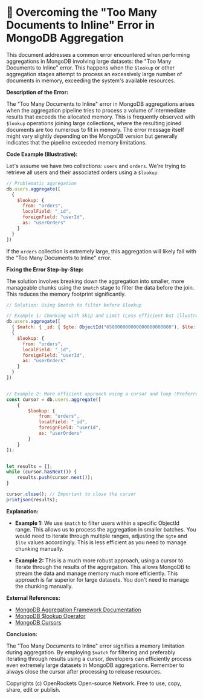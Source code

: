 # 🐞 Overcoming the "Too Many Documents to Inline" Error in MongoDB Aggregation


This document addresses a common error encountered when performing aggregations in MongoDB involving large datasets: the "Too Many Documents to Inline" error.  This happens when the `$lookup` or other aggregation stages attempt to process an excessively large number of documents in memory, exceeding the system's available resources.


**Description of the Error:**

The "Too Many Documents to Inline" error in MongoDB aggregations arises when the aggregation pipeline tries to process a volume of intermediate results that exceeds the allocated memory.  This is frequently observed with `$lookup` operations joining large collections, where the resulting joined documents are too numerous to fit in memory. The error message itself might vary slightly depending on the MongoDB version but generally indicates that the pipeline exceeded memory limitations.


**Code Example (Illustrative):**

Let's assume we have two collections: `users` and `orders`.  We're trying to retrieve all users and their associated orders using a `$lookup`:

```javascript
// Problematic aggregation
db.users.aggregate([
  {
    $lookup: {
      from: "orders",
      localField: "_id",
      foreignField: "userId",
      as: "userOrders"
    }
  }
])
```

If the `orders` collection is extremely large, this aggregation will likely fail with the "Too Many Documents to Inline" error.


**Fixing the Error Step-by-Step:**

The solution involves breaking down the aggregation into smaller, more manageable chunks using the `$match` stage to filter the data before the join. This reduces the memory footprint significantly.

```javascript
// Solution: Using $match to filter before $lookup

// Example 1: Chunking with Skip and Limit (Less efficient but illustrative)
db.users.aggregate([
  { $match: { _id: { $gte: ObjectId("650000000000000000000000"), $lte: ObjectId("650000000000000000000100") } } }, //Filter a subset
  {
    $lookup: {
      from: "orders",
      localField: "_id",
      foreignField: "userId",
      as: "userOrders"
    }
  }
])


// Example 2: More efficient approach using a cursor and loop (Preferred)
const cursor = db.users.aggregate([
    {
        $lookup: {
            from: "orders",
            localField: "_id",
            foreignField: "userId",
            as: "userOrders"
        }
    }
]);


let results = [];
while (cursor.hasNext()) {
    results.push(cursor.next());
}

cursor.close(); // Important to close the cursor
printjson(results);

```

**Explanation:**

* **Example 1:** We use `$match` to filter users within a specific ObjectId range.  This allows us to process the aggregation in smaller batches. You would need to iterate through multiple ranges, adjusting the `$gte` and `$lte` values accordingly. This is less efficient as you need to manage chunking manually.

* **Example 2:** This is a much more robust approach, using a cursor to iterate through the results of the aggregation. This allows MongoDB to stream the data and manage memory much more efficiently.  This approach is far superior for large datasets. You don't need to manage the chunking manually.


**External References:**

* [MongoDB Aggregation Framework Documentation](https://www.mongodb.com/docs/manual/aggregation/)
* [MongoDB $lookup Operator](https://www.mongodb.com/docs/manual/reference/operator/aggregation/lookup/)
* [MongoDB Cursors](https://www.mongodb.com/docs/manual/reference/method/cursor.hasNext/)


**Conclusion:**

The "Too Many Documents to Inline" error signifies a memory limitation during aggregation. By employing `$match` for filtering and preferably iterating through results using a cursor, developers can efficiently process even extremely large datasets in MongoDB aggregations.  Remember to always close the cursor after processing to release resources.


Copyrights (c) OpenRockets Open-source Network. Free to use, copy, share, edit or publish.

